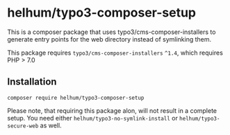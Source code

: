 # helhum/typo3-composer-setup

This is a composer package that uses typo3/cms-composer-installers
to generate entry points for the web directory instead of symlinking them.

This package requires `typo3/cms-composer-installers` `^1.4`, which requires PHP > 7.0

## Installation

`composer require helhum/typo3-composer-setup`

Please note, that requiring this package alon, will not result in a complete setup.
You need either `helhum/typo3-no-symlink-install` or `helhum/typo3-secure-web` as well.
